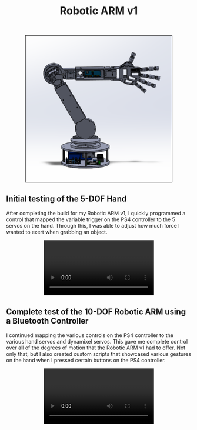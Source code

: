 <div id="top"></div>
<h1 align="center">Robotic ARM v1</h1>
<br />
<div align="center">

</p>
<img src="images\robotCAD(1).png?" width="400" height="400">
</div>

## Initial testing of the 5-DOF Hand

After completing the build for my Robotic ARM v1, I quickly programmed a control that mapped the variable trigger on the PS4 controller to the 5 servos on the hand. Through this, I was able to adjust how much force I wanted to exert when grabbing an object. 

<div align="center">
  <video src=https://github.com/user-attachments/assets/cd6475fe-c209-4ee7-a7b4-23261602fb6f />
</div>
  
## Complete test of the 10-DOF Robotic ARM using a Bluetooth Controller

I continued mapping the various controls on the PS4 controller to the various hand servos and dynamixel servos. This gave me complete control over all of the degrees of motion that the Robotic ARM v1 had to offer. Not only that, but I also created custom scripts that showcased various gestures on the hand when I pressed certain buttons on the PS4 controller. 

<div align="center">
  <video src=https://github.com/user-attachments/assets/455aea28-5d34-44c8-955e-67ec9d0e73e5 />
</div>
